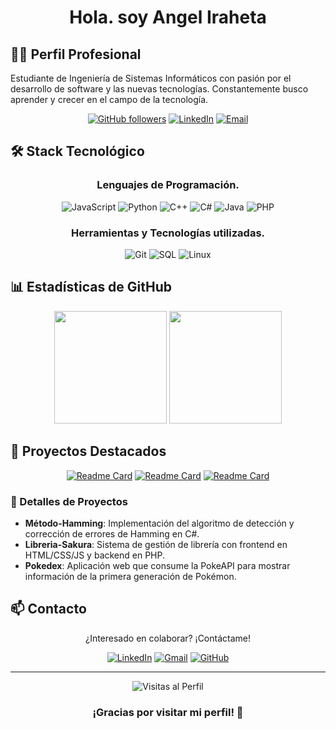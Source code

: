 <div align="center">
  
# Hola. soy Angel Iraheta



</div>

## 👨‍💻 Perfil Profesional

Estudiante de Ingeniería de Sistemas Informáticos con pasión por el desarrollo de software y las nuevas tecnologías. Constantemente busco aprender y crecer en el campo de la tecnología.

<div align="center">

[![GitHub followers](https://img.shields.io/github/followers/AngeLSanchez210?style=social)](https://github.com/AngeLSanchez210)
[![LinkedIn](https://img.shields.io/badge/-Angel_Iraheta-blue?style=flat-square&logo=Linkedin&logoColor=white)](https://www.linkedin.com/in/angel-iraheta/)
[![Email](https://img.shields.io/badge/-Email-red?style=flat-square&logo=Gmail&logoColor=white)](mailto:angelsanchezafis@gmail.com)

</div>

## 🛠️ Stack Tecnológico

<div align="center">

### Lenguajes de Programación.
![JavaScript](https://img.shields.io/badge/JavaScript-F7DF1E?style=for-the-badge&logo=javascript&logoColor=black)
![Python](https://img.shields.io/badge/Python-3776AB?style=for-the-badge&logo=python&logoColor=white)
![C++](https://img.shields.io/badge/C++-00599C?style=for-the-badge&logo=c%2B%2B&logoColor=white)
![C#](https://img.shields.io/badge/C%23-239120?style=for-the-badge&logo=c-sharp&logoColor=white)
![Java](https://img.shields.io/badge/Java-007396?style=for-the-badge&logo=java&logoColor=white)
![PHP](https://img.shields.io/badge/PHP-777BB4?style=for-the-badge&logo=php&logoColor=white)

### Herramientas y Tecnologías utilizadas.
![Git](https://img.shields.io/badge/Git-F05032?style=for-the-badge&logo=git&logoColor=white)
![SQL](https://img.shields.io/badge/SQL-4479A1?style=for-the-badge&logo=postgresql&logoColor=white)
![Linux](https://img.shields.io/badge/Linux-FCC624?style=for-the-badge&logo=linux&logoColor=black)

</div>

## 📊 Estadísticas de GitHub

<div align="center">
  <img height="180em" src="https://github-readme-stats.vercel.app/api?username=AngeLSanchez210&show_icons=true&theme=tokyonight&include_all_commits=true&count_private=true"/>
  <img height="180em" src="https://github-readme-stats.vercel.app/api/top-langs/?username=AngeLSanchez210&layout=compact&langs_count=7&theme=tokyonight"/>
</div>

## 🚀 Proyectos Destacados

<div align="center">

[![Readme Card](https://github-readme-stats.vercel.app/api/pin/?username=AngeLSanchez210&repo=Metodo-Hamming&theme=tokyonight)](https://github.com/AngeLSanchez210/Metodo-Hamming)
[![Readme Card](https://github-readme-stats.vercel.app/api/pin/?username=Isaac684&repo=SakurasBookstore&theme=tokyonight)](https://github.com/Isaac684/SakurasBookstore)
[![Readme Card](https://github-readme-stats.vercel.app/api/pin/?username=Isaac684&repo=TPI_Pokedex&theme=tokyonight)](https://github.com/Isaac684/TPI_Pokedex)

</div>

### 📌 Detalles de Proyectos

- **Método-Hamming**: Implementación del algoritmo de detección y corrección de errores de Hamming en C#.
- **Libreria-Sakura**: Sistema de gestión de librería con frontend en HTML/CSS/JS y backend en PHP.
- **Pokedex**: Aplicación web que consume la PokeAPI para mostrar información de la primera generación de Pokémon.

## 📫 Contacto

<div align="center">

¿Interesado en colaborar? ¡Contáctame!

[![LinkedIn](https://img.shields.io/badge/LinkedIn-0077B5?style=for-the-badge&logo=linkedin&logoColor=white)](https://www.linkedin.com/in/angel-iraheta/)
[![Gmail](https://img.shields.io/badge/Gmail-D14836?style=for-the-badge&logo=gmail&logoColor=white)](mailto:angelsanchezafis@gmail.com)
[![GitHub](https://img.shields.io/badge/GitHub-100000?style=for-the-badge&logo=github&logoColor=white)](https://github.com/AngeLSanchez210)

</div>

---

<div align="center">
  <img src="https://komarev.com/ghpvc/?username=AngeLSanchez210&color=blue&style=flat-square&label=Visitas+al+Perfil" alt="Visitas al Perfil"/>
  
  ### ¡Gracias por visitar mi perfil! 👋
</div>

